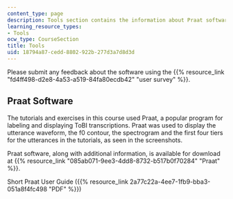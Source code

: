 ```yaml
---
content_type: page
description: Tools section contains the information about Praat software.
learning_resource_types:
- Tools
ocw_type: CourseSection
title: Tools
uid: 18794a87-cedd-8802-922b-277d3a7d8d3d
---
```


Please submit any feedback about the software using the {{% resource_link "fd4ff498-d2e8-4a53-a519-84fa80ecdb42" "user survey" %}}.

Praat Software
--------------

The tutorials and exercises in this course used Praat, a popular program for labeling and displaying ToBI transcriptions. Praat was used to display the utterance waveform, the f0 contour, the spectrogram and the first four tiers for the utterances in the tutorials, as seen in the screenshots.

Praat software, along with additional information, is available for download at {{% resource_link "085ab071-9ee3-4dd8-8732-b517b0f70284" "Praat" %}}.

Short Praat User Guide ({{% resource_link 2a77c22a-4ee7-1fb9-bba3-051a8f4fc498 "PDF" %}})